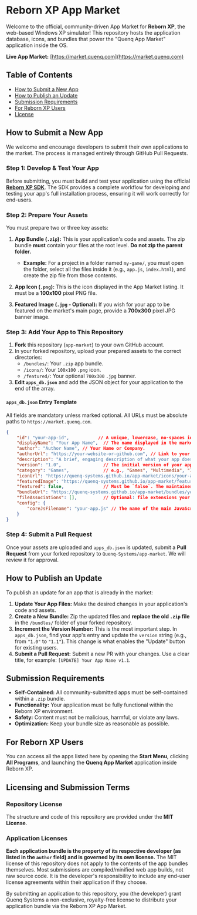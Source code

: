 # Reborn XP App Market

Welcome to the official, community-driven App Market for **Reborn XP**, the web-based Windows XP simulator! This repository hosts the application database, icons, and bundles that power the "Quenq App Market" application inside the OS.

**Live App Market:** [https://market.quenq.com](https://market.quenq.com)

## Table of Contents
*   [How to Submit a New App](#how-to-submit-a-new-app)
*   [How to Publish an Update](#how-to-publish-an-update)
*   [Submission Requirements](#submission-requirements)
*   [For Reborn XP Users](#for-reborn-xp-users)
*   [License](#license)

## How to Submit a New App

We welcome and encourage developers to submit their own applications to the market. The process is managed entirely through GitHub Pull Requests.

### Step 1: Develop & Test Your App
Before submitting, you must build and test your application using the official **[Reborn XP SDK](https://github.com/Quenq-Systems/reborn-xp-sdk)**. The SDK provides a complete workflow for developing and testing your app's full installation process, ensuring it will work correctly for end-users.

### Step 2: Prepare Your Assets
You must prepare two or three key assets:

1.  **App Bundle (`.zip`):** This is your application's code and assets. The zip bundle **must** contain your files at the root level. **Do not zip the parent folder.**
    *   **Example:** For a project in a folder named `my-game/`, you must open the folder, select all the files inside it (e.g., `app.js`, `index.html`), and create the zip file from those contents.

2.  **App Icon (`.png`):** This is the icon displayed in the App Market listing. It must be a **100x100** pixel PNG file.

3.  **Featured Image (`.jpg` - Optional):** If you wish for your app to be featured on the market's main page, provide a **700x300** pixel JPG banner image.

### Step 3: Add Your App to This Repository

1.  **Fork** this repository (`app-market`) to your own GitHub account.
2.  In your forked repository, upload your prepared assets to the correct directories:
    *   `/bundles/`: Your `.zip` app bundle.
    *   `/icons/`: Your `100x100` `.png` icon.
    *   `/featured/`: Your optional `700x300` `.jpg` banner.
3.  **Edit `apps_db.json`** and add the JSON object for your application to the end of the array.

#### `apps_db.json` Entry Template
All fields are mandatory unless marked optional. All URLs must be absolute paths to `https://market.quenq.com`.

```json
{
    "id": "your-app-id",           // A unique, lowercase, no-spaces identifier.
    "displayName": "Your App Name",  // The name displayed in the market.
    "author": "Author Name", // Your Name or Company.
    "authorUrl": "https://your-website-or-github.com", // Link to your website or GitHub repository.
    "description": "A brief, engaging description of what your app does.",
    "version": "1.0",                // The initial version of your app.
    "category": "Games",             // e.g., "Games", "Multimedia", "Internet", "Utilities" etc.
    "iconUrl": "https://quenq-systems.github.io/app-market/icons/your-app-id.png", // A 100x100 icon for your app.
    "featuredImage": "https://quenq-systems.github.io/app-market/featured/your-app-id.jpg", // Optional, `null` if not used.
    "featured": false,               // Must be `false`. The maintainers will decide if an app is featured.
    "bundleUrl": "https://quenq-systems.github.io/app-market/bundles/your-app-id.zip",
    "fileAssociations": [],          // Optional: file extensions your app can open. e.g., ["csv", "pdf"]
    "config": {
        "coreJsFilename": "your-app.js" // The name of the main JavaScript entry file inside your bundle.
    }
}
```

### Step 4: Submit a Pull Request
Once your assets are uploaded and `apps_db.json` is updated, submit a **Pull Request** from your forked repository to `Quenq-Systems/app-market`. We will review it for approval.

## How to Publish an Update

To publish an update for an app that is already in the market:

1.  **Update Your App Files:** Make the desired changes in your application's code and assets.
2.  **Create a New Bundle:** Zip the updated files and **replace the old `.zip` file** in the `/bundles/` folder of your forked repository.
3.  **Increment the Version Number:** This is the most important step. In `apps_db.json`, find your app's entry and update the `version` string (e.g., from `"1.0"` to `"1.1"`). This change is what enables the "Update" button for existing users.
4.  **Submit a Pull Request:** Submit a new PR with your changes. Use a clear title, for example: `[UPDATE] Your App Name v1.1`.

## Submission Requirements
- **Self-Contained:** All community-submitted apps must be self-contained within a `.zip` bundle.
- **Functionality:** Your application must be fully functional within the Reborn XP environment.
- **Safety:** Content must not be malicious, harmful, or violate any laws.
- **Optimization:** Keep your bundle size as reasonable as possible.

## For Reborn XP Users
You can access all the apps listed here by opening the **Start Menu**, clicking **All Programs**, and launching the **Quenq App Market** application inside Reborn XP.

## Licensing and Submission Terms

### Repository License
The structure and code of this repository are provided under the **MIT License**.

### Application Licenses
**Each application bundle is the property of its respective developer (as listed in the `author` field) and is governed by its own license.** The MIT license of this repository does not apply to the contents of the app bundles themselves. Most submissions are compiled/minified web app builds, not raw source code. It is the developer's responsibility to include any end-user license agreements within their application if they choose.

By submitting an application to this repository, you (the developer) grant Quenq Systems a non-exclusive, royalty-free license to distribute your application bundle via the Reborn XP App Market.